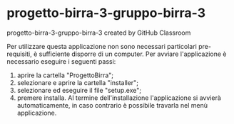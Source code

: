 # progetto-birra-3-gruppo-birra-3
progetto-birra-3-gruppo-birra-3 created by GitHub Classroom

Per utilizzare questa applicazione non sono necessari particolari pre-requisiti, è sufficiente disporre di un computer.
Per avviare l'applicazione è necessario eseguire i seguenti passi:
1. aprire la cartella "ProgettoBirra";
2. selezionare e aprire la cartella "installer";
3. selezionare ed eseguire il file "setup.exe";
4. premere installa.
Al termine dell'installazione l'applicazione si avvierà automaticamente, in caso contrario è possibile travarla nel menù applicazione.
